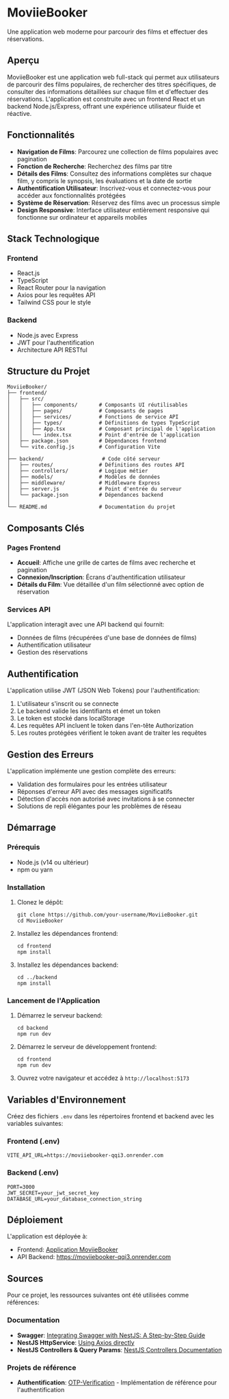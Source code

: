 # MoviieBooker

Une application web moderne pour parcourir des films et effectuer des réservations.

## Aperçu

MoviieBooker est une application web full-stack qui permet aux utilisateurs de parcourir des films populaires, de rechercher des titres spécifiques, de consulter des informations détaillées sur chaque film et d'effectuer des réservations. L'application est construite avec un frontend React et un backend Node.js/Express, offrant une expérience utilisateur fluide et réactive.

## Fonctionnalités

- **Navigation de Films**: Parcourez une collection de films populaires avec pagination
- **Fonction de Recherche**: Recherchez des films par titre
- **Détails des Films**: Consultez des informations complètes sur chaque film, y compris le synopsis, les évaluations et la date de sortie
- **Authentification Utilisateur**: Inscrivez-vous et connectez-vous pour accéder aux fonctionnalités protégées
- **Système de Réservation**: Réservez des films avec un processus simple
- **Design Responsive**: Interface utilisateur entièrement responsive qui fonctionne sur ordinateur et appareils mobiles

## Stack Technologique

### Frontend

- React.js
- TypeScript
- React Router pour la navigation
- Axios pour les requêtes API
- Tailwind CSS pour le style

### Backend

- Node.js avec Express
- JWT pour l'authentification
- Architecture API RESTful

## Structure du Projet

```
MoviieBooker/
├── frontend/
│   ├── src/
│   │   ├── components/       # Composants UI réutilisables
│   │   ├── pages/            # Composants de pages
│   │   ├── services/         # Fonctions de service API
│   │   ├── types/            # Définitions de types TypeScript
│   │   ├── App.tsx           # Composant principal de l'application
│   │   └── index.tsx         # Point d'entrée de l'application
│   ├── package.json          # Dépendances frontend
│   └── vite.config.js        # Configuration Vite
│
├── backend/                   # Code côté serveur
│   ├── routes/               # Définitions des routes API
│   ├── controllers/          # Logique métier
│   ├── models/               # Modèles de données
│   ├── middleware/           # Middleware Express
│   ├── server.js             # Point d'entrée du serveur
│   └── package.json          # Dépendances backend
│
└── README.md                 # Documentation du projet
```

## Composants Clés

### Pages Frontend

- **Accueil**: Affiche une grille de cartes de films avec recherche et pagination
- **Connexion/Inscription**: Écrans d'authentification utilisateur
- **Détails du Film**: Vue détaillée d'un film sélectionné avec option de réservation

### Services API

L'application interagit avec une API backend qui fournit:

- Données de films (récupérées d'une base de données de films)
- Authentification utilisateur
- Gestion des réservations

## Authentification

L'application utilise JWT (JSON Web Tokens) pour l'authentification:

1. L'utilisateur s'inscrit ou se connecte
2. Le backend valide les identifiants et émet un token
3. Le token est stocké dans localStorage
4. Les requêtes API incluent le token dans l'en-tête Authorization
5. Les routes protégées vérifient le token avant de traiter les requêtes

## Gestion des Erreurs

L'application implémente une gestion complète des erreurs:

- Validation des formulaires pour les entrées utilisateur
- Réponses d'erreur API avec des messages significatifs
- Détection d'accès non autorisé avec invitations à se connecter
- Solutions de repli élégantes pour les problèmes de réseau

## Démarrage

### Prérequis

- Node.js (v14 ou ultérieur)
- npm ou yarn

### Installation

1. Clonez le dépôt:

   ```
   git clone https://github.com/your-username/MoviieBooker.git
   cd MoviieBooker
   ```

2. Installez les dépendances frontend:

   ```
   cd frontend
   npm install
   ```

3. Installez les dépendances backend:
   ```
   cd ../backend
   npm install
   ```

### Lancement de l'Application

1. Démarrez le serveur backend:

   ```
   cd backend
   npm run dev
   ```

2. Démarrez le serveur de développement frontend:

   ```
   cd frontend
   npm run dev
   ```

3. Ouvrez votre navigateur et accédez à `http://localhost:5173`

## Variables d'Environnement

Créez des fichiers `.env` dans les répertoires frontend et backend avec les variables suivantes:

### Frontend (.env)

```
VITE_API_URL=https://moviiebooker-qqi3.onrender.com
```

### Backend (.env)

```
PORT=3000
JWT_SECRET=your_jwt_secret_key
DATABASE_URL=your_database_connection_string
```

## Déploiement

L'application est déployée à:

- Frontend: [Application MoviieBooker](https://your-frontend-url.com)
- API Backend: https://moviiebooker-qqi3.onrender.com

## Sources

Pour ce projet, les ressources suivantes ont été utilisées comme références:

### Documentation

- **Swagger**: [Integrating Swagger with NestJS: A Step-by-Step Guide](https://rehmat-sayany.medium.com/integrating-swagger-with-nestjs-a-step-by-step-guide-abd532743c43)
- **NestJS HttpService**: [Using Axios directly](https://docs.nestjs.com/techniques/http-module#using-axios-directly)
- **NestJS Controllers & Query Params**: [NestJS Controllers Documentation](https://docs.nestjs.com/controllers)

### Projets de référence

- **Authentification**: [OTP-Verification](https://github.com/Ryan-Mambou/OTP-Verification/tree/main/src) - Implémentation de référence pour l'authentification
